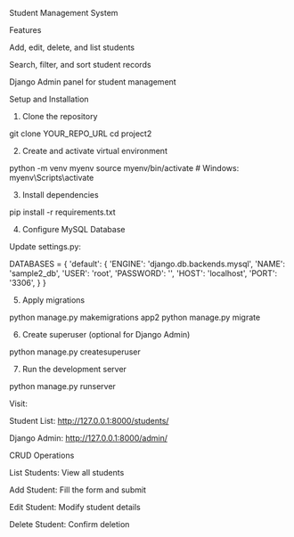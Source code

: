 Student Management System

Features

Add, edit, delete, and list students

Search, filter, and sort student records

Django Admin panel for student management

Setup and Installation

1. Clone the repository

git clone YOUR_REPO_URL
cd project2

2. Create and activate virtual environment

python -m venv myenv
source myenv/bin/activate  # Windows: myenv\Scripts\activate

3. Install dependencies

pip install -r requirements.txt

4. Configure MySQL Database

Update settings.py:

DATABASES = {
    'default': {
        'ENGINE': 'django.db.backends.mysql',
        'NAME': 'sample2_db',
        'USER': 'root',
        'PASSWORD': '',
        'HOST': 'localhost',
        'PORT': '3306',
    }
}

5. Apply migrations

python manage.py makemigrations app2
python manage.py migrate

6. Create superuser (optional for Django Admin)

python manage.py createsuperuser

7. Run the development server

python manage.py runserver

Visit:

Student List: http://127.0.0.1:8000/students/

Django Admin: http://127.0.0.1:8000/admin/

CRUD Operations

List Students: View all students

Add Student: Fill the form and submit

Edit Student: Modify student details

Delete Student: Confirm deletion


